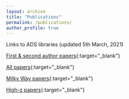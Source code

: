 ```yaml
---
layout: archive
title: "Publications"
permalink: /publications/
author_profile: true
---
```


Links to ADS libraries (updated 5th March, 2021)

[First & second author papers](https://ui.adsabs.harvard.edu/public-libraries/OGJGndqYQSCmU3Npk14PrA){:target="_blank"}

[All papers](https://ui.adsabs.harvard.edu/public-libraries/oX1OF4TISF2eB3R7ECBWFg){:target="_blank"}

[Milky Way papers](https://ui.adsabs.harvard.edu/public-libraries/VuzUoUVsTo2sFk7LM4CRPQ){:target="_blank"}

[High-z papers](https://ui.adsabs.harvard.edu/public-libraries/5XuKtlEsTj-naUGHl6niiw){:target="_blank"}
